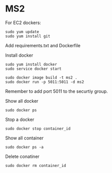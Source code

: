 # MS2

For EC2 dockers:

```
sudo yum update
sudo yum install git
```

Add requirements.txt and Dockerfile

Install docker

```
sudo yum install docker
sudo service docker start
```

```
sudo docker image build -t ms2 .
sudo docker run -p 5011:5011 -d ms2
```

Remember to add port 5011 to the securtiy group.

Show all docker
```
sudo docker ps
```

Stop a docker
```
sudo docker stop container_id
```

Show all container
```
sudo docker ps -a
```

Delete conatiner
```
sudo docker rm container_id
```
